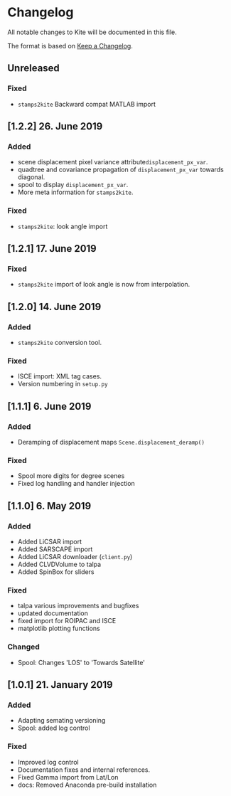 # Changelog

All notable changes to Kite will be documented in this file.

The format is based on [Keep a Changelog](https://keepachangelog.com/en/1.0.0/).

## Unreleased

### Fixed
- `stamps2kite` Backward compat MATLAB import

## [1.2.2] 26. June 2019

### Added
- scene displacement pixel variance attribute`displacement_px_var`.
- quadtree and covariance propagation of `displacement_px_var` towards diagonal.
- spool to display `displacement_px_var`.
- More meta information for `stamps2kite`.

### Fixed
- `stamps2kite`: look angle import

## [1.2.1] 17. June 2019

### Fixed
- `stamps2kite` import of look angle is now from interpolation.

## [1.2.0] 14. June 2019

### Added
- `stamps2kite` conversion tool.

### Fixed
- ISCE import: XML tag cases.
- Version numbering in `setup.py`

## [1.1.1] 6. June 2019

### Added
- Deramping of displacement maps `Scene.displacement_deramp()`

### Fixed
- Spool more digits for degree scenes
- Fixed log handling and handler injection

## [1.1.0] 6. May 2019

### Added
- Added LiCSAR import
- Added SARSCAPE import
- Added LiCSAR downloader (`client.py`)
- Added CLVDVolume to talpa
- Added SpinBox for sliders

### Fixed
- talpa various improvements and bugfixes
- updated documentation
- fixed import for ROIPAC and ISCE
- matplotlib plotting functions

### Changed
- Spool: Changes 'LOS' to 'Towards Satellite'

## [1.0.1] 21. January 2019

### Added
- Adapting semating versioning
- Spool: added log control

### Fixed
- Improved log control
- Documentation fixes and internal references.
- Fixed Gamma import from Lat/Lon
- docs: Removed Anaconda pre-build installation
